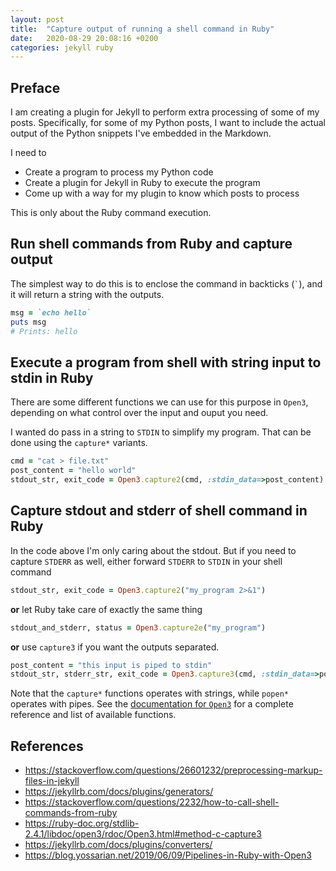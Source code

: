 ```yaml
---
layout: post
title:  "Capture output of running a shell command in Ruby"
date:   2020-08-29 20:08:16 +0200
categories: jekyll ruby
---
```


## Preface

I am creating a plugin for Jekyll to perform extra processing of some of my
posts. Specifically, for some of my Python posts, I want to include the actual
output of the Python snippets I've embedded in the Markdown.

I need to
- Create a program to process my Python code
- Create a plugin for Jekyll in Ruby to execute the program
- Come up with a way for my plugin to know which posts to process

This is only about the Ruby command execution.

## Run shell commands from Ruby and capture output

The simplest way to do this is to enclose the command in backticks (`` ` ``), and it will
return a string with the outputs.

```ruby
msg = `echo hello`
puts msg
# Prints: hello
```

## Execute a program from shell with string input to stdin in Ruby

There are some different functions we can use for this purpose in `Open3`,
depending on what control over the input and ouput you need.

I wanted do pass in a string to `STDIN` to simplify my program. That can be
done using the `capture*` variants.

```ruby
cmd = "cat > file.txt"
post_content = "hello world"
stdout_str, exit_code = Open3.capture2(cmd, :stdin_data=>post_content)
```

## Capture stdout and stderr of shell command in Ruby

In the code above I'm only caring about the stdout.
But if you need to capture `STDERR` as well, either forward `STDERR` to `STDIN` in
your shell command

```ruby
stdout_str, exit_code = Open3.capture2("my_program 2>&1")
```

**or** let Ruby take care of exactly the same thing

```ruby
stdout_and_stderr, status = Open3.capture2e("my_program")
```

**or** use `capture3` if you want the outputs separated.

```ruby
post_content = "this input is piped to stdin"
stdout_str, stderr_str, exit_code = Open3.capture3(cmd, :stdin_data=>post_content)
```

Note that the `capture*` functions operates with strings, while `popen*`
operates with pipes. See the [documentation for `Open3`][1] for a complete reference
and list of available functions.

## References
- <https://stackoverflow.com/questions/26601232/preprocessing-markup-files-in-jekyll>
- <https://jekyllrb.com/docs/plugins/generators/>
- <https://stackoverflow.com/questions/2232/how-to-call-shell-commands-from-ruby>
- <https://ruby-doc.org/stdlib-2.4.1/libdoc/open3/rdoc/Open3.html#method-c-capture3>
- <https://jekyllrb.com/docs/plugins/converters/>
- <https://blog.yossarian.net/2019/06/09/Pipelines-in-Ruby-with-Open3>

[1]: https://ruby-doc.org/stdlib-2.4.1/libdoc/open3/rdoc/Open3.html#method-c-capture3
